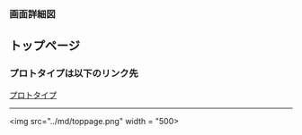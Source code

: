 ### 画面詳細図
## トップページ
### プロトタイプは以下のリンク先
[プロトタイプ](https://www.figma.com/file/f6OlDEPWUkkiuds7MFC7UA/Untitled?node-id=1%3A2)
*****
<img src="../md/toppage.png" width = "500>
